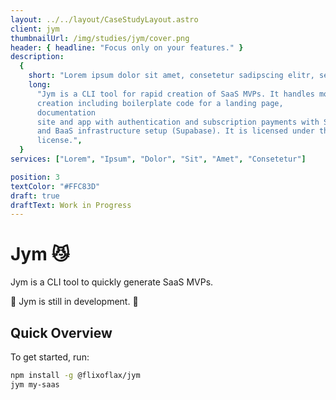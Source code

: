 ```yaml
---
layout: ../../layout/CaseStudyLayout.astro
client: jym
thumbnailUrl: /img/studies/jym/cover.png
header: { headline: "Focus only on your features." }
description:
  {
    short: "Lorem ipsum dolor sit amet, consetetur sadipscing elitr, sed diam nonumy eirmod tempor invidunt ut",
    long:
      "Jym is a CLI tool for rapid creation of SaaS MVPs. It handles monorepo
      creation including boilerplate code for a landing page,
      documentation
      site and app with authentication and subscription payments with Stripe,
      and BaaS infrastructure setup (Supabase). It is licensed under the BSD 3
      license.",
  }
services: ["Lorem", "Ipsum", "Dolor", "Sit", "Amet", "Consetetur"]

position: 3
textColor: "#FFC83D"
draft: true
draftText: Work in Progress
---
```


# Jym 😼

Jym is a CLI tool to quickly generate SaaS MVPs.

🚧 Jym is still in development. 🚧

## Quick Overview

To get started, run:

```bash
npm install -g @flixoflax/jym
jym my-saas
```
